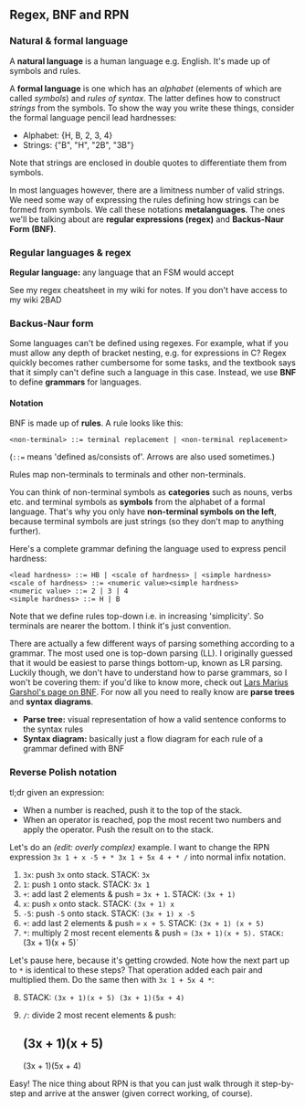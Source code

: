 Regex, BNF and RPN
------------------

### Natural & formal language

A **natural language** is a human language e.g. English. It's made up of
symbols and rules.

A **formal language** is one which has an *alphabet* (elements of which are
called *symbols*) and *rules of syntax*. The latter defines how to construct
*strings* from the symbols. To show the way you write these things, consider the
formal language pencil lead hardnesses:

  * Alphabet: {H, B, 2, 3, 4}
  * Strings: {"B", "H", "2B", "3B"}

Note that strings are enclosed in double quotes to differentiate them from
symbols.

In most languages however, there are a limitness number of valid strings. We
need some way of expressing the rules defining how strings can be formed from
symbols. We call these notations **metalanguages**. The ones we'll be talking
about are **regular expressions (regex)** and **Backus-Naur Form (BNF)**.


### Regular languages & regex

**Regular language:** any language that an FSM would accept

See my regex cheatsheet in my wiki for notes. If you don't have access to my
wiki 2BAD


### Backus-Naur form

Some languages can't be defined using regexes. For example, what if you must
allow any depth of bracket nesting, e.g. for expressions in C? Regex quickly
becomes rather cumbersome for some tasks, and the textbook says that it simply
can't define such a language in this case. Instead, we use **BNF** to define
**grammars** for languages.


#### Notation

BNF is made up of **rules**. A rule looks like this:

    <non-terminal> ::= terminal replacement | <non-terminal replacement>

(`::=` means 'defined as/consists of'. Arrows are also used sometimes.)

Rules map non-terminals to terminals and other non-terminals.

You can think of non-terminal symbols as **categories** such as nouns, verbs
etc. and terminal symbols as **symbols** from the alphabet of a formal language.
That's why you only have **non-terminal symbols on the left**, because terminal
symbols are just strings (so they don't map to anything further).

Here's a complete grammar defining the language used to express pencil hardness:

```
<lead hardness> ::= HB | <scale of hardness> | <simple hardness>
<scale of hardness> ::= <numeric value><simple hardness>
<numeric value> ::= 2 | 3 | 4
<simple hardness> ::= H | B
```

Note that we define rules top-down i.e. in increasing 'simplicity'. So terminals
are nearer the bottom. I think it's just convention.

There are actually a few different ways of parsing something according to a
grammar. The most used one is top-down parsing (LL). I originally guessed that
it would be easiest to parse things bottom-up, known as LR parsing. Luckily
though, we don't have to understand how to parse grammars, so I won't be
covering them: if you'd like to know more, check out [Lars Marius Garshol's
page on BNF](http://www.garshol.priv.no/download/text/bnf.html). For now all you
need to really know are **parse trees** and **syntax diagrams**.

  * **Parse tree:** visual representation of how a valid sentence conforms to
                    the syntax rules
  * **Syntax diagram:** basically just a flow diagram for each rule of a grammar
                        defined with BNF


### Reverse Polish notation

tl;dr given an expression:

  * When a number is reached, push it to the top of the stack.
  * When an operator is reached, pop the most recent two numbers and apply the
    operator. Push the result on to the stack.

Let's do an *(edit: overly complex)* example. I want to change the RPN
expression `3x 1 + x -5 + * 3x 1 + 5x 4 + * /` into normal infix notation.

  1. `3x`: push `3x` onto stack. STACK: `3x`
  2. `1`: push `1` onto stack. STACK: `3x 1`
  3. `+`: add last 2 elements & push = `3x + 1`. STACK: `(3x + 1)`
  4. `x`: push `x` onto stack. STACK: `(3x + 1) x`
  5. `-5`: push `-5` onto stack. STACK: `(3x + 1) x -5`
  6. `+`: add last 2 elements & push = `x + 5`. STACK: `(3x + 1) (x + 5)`
  7. `*`: multiply 2 most recent elements & push = `(3x + 1)(x + 5). STACK: `(3x + 1)(x + 5)`

Let's pause here, because it's getting crowded. Note how the next part up to `*`
is identical to these steps? That operation added each pair and multiplied them.
Do the same then with `3x 1 + 5x 4 *`:

  8. STACK: `(3x + 1)(x + 5) (3x + 1)(5x + 4)`
  9. `/`: divide 2 most recent elements & push:

        (3x + 1)(x + 5)
        ----------------
        (3x + 1)(5x + 4)

Easy! The nice thing about RPN is that you can just walk through it step-by-step
and arrive at the answer (given correct working, of course).
